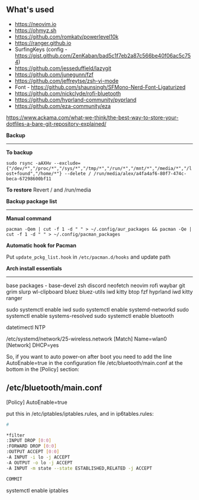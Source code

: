 ## What's used
- https://neovim.io
- https://ohmyz.sh
- https://github.com/romkatv/powerlevel10k
- https://ranger.github.io
- SurfingKeys (config - https://gist.github.com/ZenKaban/bad5c1f7eb2a87c566be40f06ac5c754)
- https://github.com/jesseduffield/lazygit
- https://github.com/junegunn/fzf
- https://github.com/jeffreytse/zsh-vi-mode
- Font - https://github.com/shaunsingh/SFMono-Nerd-Font-Ligaturized
- https://github.com/nickclyde/rofi-bluetooth
- https://github.com/hyprland-community/pyprland
- https://github.com/eza-community/eza

https://www.ackama.com/what-we-think/the-best-way-to-store-your-dotfiles-a-bare-git-repository-explained/

**Backup**
________________

**To backup**

`sudo rsync -aAXHv --exclude={"/dev/*","/proc/*","/sys/*","/tmp/*","/run/*","/mnt/*","/media/*","/lost+found","/home/*"} --delete / /run/media/alex/a4fa4af6-80f7-474c-beca-67298600bf11`

**To restore**
Revert / and /run/media

**Backup package list**
________________
**Manual command**

`pacman -Qem | cut -f 1 -d " " > ~/.config/aur_packages && pacman -Qe | cut -f 1 -d " " > ~/.config/pacman_packages`

**Automatic hook for Pacman**

Put `update_pckg_list.hook` in `/etc/pacman.d/hooks` and update path

**Arch install essentials**
________________
base packages - base-devel zsh discord neofetch neovim rofi waybar git grim slurp wl-clipboard bluez bluez-utils iwd kitty btop fzf hyprland iwd kitty ranger 

sudo systemctl enable iwd 
sudo systemctl enable systemd-networkd
sudo systemctl enable systems-resolved
sudo systemctl enable bluetooth

datetimectl
NTP

/etc/systemd/network/25-wireless.network
[Match] Name=wlan0 
[Network] DHCP=yes   

So, if you want to auto power-on after boot you need to add the line AutoEnable=true in the configuration file /etc/bluetooth/main.conf at the bottom in the [Policy] section:

/etc/bluetooth/main.conf
------------------------------------------------------------------------------
[Policy]
AutoEnable=true

put this in /etc/iptables/iptables.rules, and in ip6tables.rules:
```bash
#

*filter
:INPUT DROP [0:0]
:FORWARD DROP [0:0]
:OUTPUT ACCEPT [0:0]
-A INPUT -i lo -j ACCEPT
-A OUTPUT -o lo -j ACCEPT
-A INPUT -m state --state ESTABLISHED,RELATED -j ACCEPT

COMMIT
```
systemctl enable iptables
